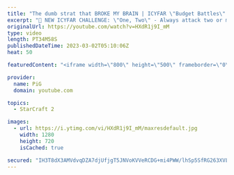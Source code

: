 ```yaml
---
title: "The dumb strat that BROKE MY BRAIN | ICYFAR \"Budget Battles\" - StarCraft 2"
excerpt: "🤯 NEW ICYFAR CHALLENGE: \"One, Two\" - Always attack two or more locations at once. Send submissions to eonblu95@gmail.com as attachment AND only ICYFAR as the subject. Max 1 replay per person. Latest submission is on the 30th March.  🤯 In this month’s episode of I Cast Your Freakin Awesome Replays (ICYFAR)"
originalUrl: https://youtube.com/watch?v=HXdR1j9I_mM
type: video
length: PT34M58S
publishedDateTime: 2023-03-02T05:10:06Z
heat: 50

featuredContent: "<iframe width=\"800\" height=\"500\" frameborder=\"0\" src=\"https://www.youtube.com/embed/HXdR1j9I_mM\" allow=\"accelerometer; autoplay; encrypted-media; gyroscope; picture-in-picture\" allowfullscreen></iframe>"

provider:
  name: PiG
  domain: youtube.com

topics:
  - StarCraft 2

images:
  - url: https://i.ytimg.com/vi/HXdR1j9I_mM/maxresdefault.jpg
    width: 1280
    height: 720
    isCached: true

secured: "IH3T8dX3AMVdvqDZA7djUfjgT5JNVoKVVeRCDG+mi4PWW/lhSp5SfRG263XVLgfo2YbnHhgu+pCGMDFcgRfUUOOgXPHXFYN+P+IkiY3qGjfvHRyWYEUGqhO03wYYnt8fs0y9q4c3vjQrcDyiLH/UNEvL9nwc0bHCKkuniiYf2dEadHwUa9xElkhct5+40f/0QGplL9NeLjO3FAp3rWh8Gg58fVncgLMsJnO8ZyWhfLrcDH7Fd/S/MdMbNQXmJGX4dpeFEwstNC2AW0TOJmH9MDvPvpgVBfmnEecK6+caRrr9nsvjRoXUEnqqQQ22OM9ZdlbHc/WGr24m729/GcN+r2z5e4aEtfW3x/tvlTw7U/sL7ALZjBiUOcr5wfNdUnBIjdyG7IrVZG95xE+J4RG7RZeeJBAncAVc3A2Ck6CoE3Y=;kTSbJC4dy7oUL/HAyHL9Ew=="
---
```


